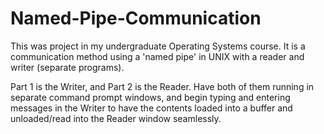 # Named-Pipe-Communication
This was project in my undergraduate Operating Systems course.  It is a communication method using a 'named pipe' in UNIX with a reader and writer (separate programs).

Part 1 is the Writer, and Part 2 is the Reader.  Have both of them running in separate command prompt windows, and begin typing and entering messages in the Writer to have the contents loaded into a buffer and unloaded/read into the Reader window seamlessly.
